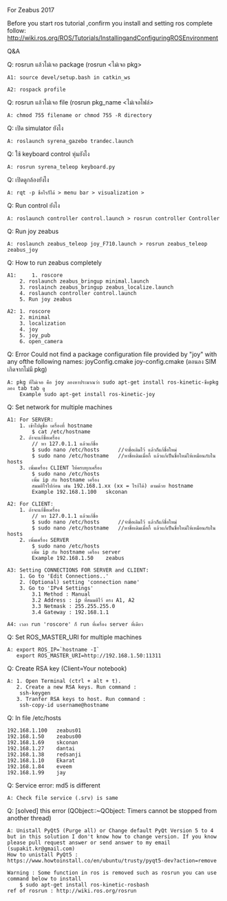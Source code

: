 For Zeabus 2017


Before you start ros tutorial ,confirm you install and setting ros complete follow:
	http://wiki.ros.org/ROS/Tutorials/InstallingandConfiguringROSEnvironment
	
Q&A

Q:  rosrun แล้วไม่เจอ package (rosrun <ไม่เจอ pkg>

	A1: source devel/setup.bash in catkin_ws 

	A2: rospack profile

Q: rosrun แล้วไม่เจอ file (rosrun pkg_name <ไม่เจอไฟล์>

	A: chmod 755 filename or chmod 755 -R directory

Q: เปิด simulator ยังไง

	A: roslaunch syrena_gazebo trandec.launch

Q: ใช้ keyboard control หุ่นยังไง
	
	A: rosrun syrena_teleop keyboard.py 

Q: เปิดดูกล้องยังไง

	A: rqt -p ชื่อไรก็ได้ > menu bar > visualization > 

Q: Run control ยังไง

	A: roslaunch controller control.launch > rosrun controller Controller
Q: Run joy zeabus

	A: roslaunch zeabus_teleop joy_F710.launch > rosrun zeabus_teleop zeabus_joy
Q: How to run zeabus completely
	
	A1: 	1. roscore
		2. roslaunch zeabus_bringup minimal.launch
		3. roslainch zeabus_bringup zeabus_localize.launch
		4. roslaunch controller control.launch
		5. Run joy zeabus
		
	A2:	1. roscore
		2. minimal
		3. localization
		4. joy
		5. joy_pub
		6. open_camera
		
Q: Error Could not find a package configuration file provided by "joy" with any ofthe following names:
   joyConfig.cmake
   joy-config.cmake
(ตอนลง SIM เกิดจากไม่มี pkg)
	
	A: pkg ที่ไม่เจอ คือ joy ลองหาประมาณว่า sudo apt-get install ros-kinetic-ชื่อpkg ลอง tab tab ดู
		Example sudo apt-get install ros-kinetic-joy   	
		
Q: Set network for multiple machines

	A1: For SERVER:
		1. เข้าไปดูชื่อ เครื่องที่ hostname 
			$ cat /etc/hostname
		2. ถ้าจะแก้ชื่อเครื่อง 
			// หา 127.0.1.1	แล้วแก้ชื่อ 
			$ sudo nano /etc/hosts		//จำชื่อเดิมไว้ แล้วก็แก้ชื่อใหม่ 
			$ sudo nano /etc/hostname	//หาชื่อเดิมเมื่อกี้ แล้วแก้เป็นชื่อใหม่ให้เหมือนกับใน hosts
		3. เพิ่มเครื่อง CLIENT ให้ครบทุกเครื่อง
			$ sudo nano /etc/hosts
			เพิ่ม ip กับ hostname เครื่อง
			สมมติไรไปก่อน เช่น 192.168.1.xx (xx = ไรก้ได้) ตามด้วย hostname 
			Example 192.168.1.100	skconan
	
	A2: For CLIENT:
		1. ถ้าจะแก้ชื่อเครื่อง 
			// หา 127.0.1.1	แล้วแก้ชื่อ 
			$ sudo nano /etc/hosts		//จำชื่อเดิมไว้ แล้วก็แก้ชื่อใหม่ 
			$ sudo nano /etc/hostname	//หาชื่อเดิมเมื่อกี้ แล้วแก้เป็นชื่อใหม่ให้เหมือนกับใน hosts
		2. เพิ่มเครื่อง SERVER
			$ sudo nano /etc/hosts
			เพิ่ม ip กับ hostname เครื่อง server 
			Example 192.168.1.50	zeabus
			
	A3: Setting CONNECTIONS FOR SERVER and CLIENT:
		1. Go to 'Edit Connections..'
		2. (Optional) setting 'connection name'
		3. Go to 'IPv4 Settings'
			3.1 Method : Manual
			3.2 Address : ip ที่สมมติไว้ ตรง A1, A2
			3.3 Netmask : 255.255.255.0
			3.4 Gateway : 192.168.1.1
			
	A4: เวลา run 'roscore' ก็ run ที่เครื่อง server ที่เดียว

Q: Set ROS_MASTER_URI for multiple machines
	
	A: export ROS_IP=`hostname -I`
	   export ROS_MASTER_URI=http://192.168.1.50:11311

Q: Create RSA key (Client=Your notebook)
	
	A: 1. Open Terminal (ctrl + alt + t).
	   2. Create a new RSA keys. Run command :
		ssh-keygen
	   3. Tranfer RSA keys to host. Run command :
	   	ssh-copy-id username@hostname
Q: In file /etc/hosts

	192.168.1.100   zeabus01
	192.168.1.50    zeabus00
	192.168.1.69    skconan
	192.168.1.27    dantai 
	192.168.1.38    redsanji
	192.168.1.10    Ekarat 
	192.168.1.84    eveem
	192.168.1.99    jay
Q: Service error: md5 is different
	
	A: Check file service (.srv) is same
Q: [solved] this error (QObject::~QObject: Timers cannot be stopped from another thread)
	
	A: Unistall PyQt5 (Purge all) or Change default PyQt Version 5 to 4 but in this solution I don't know how to change version. If you know please pull request answer or send answer to my email (supakit.kr@gmail.com) 
	How to unistall PyQt5 : https://www.howtoinstall.co/en/ubuntu/trusty/pyqt5-dev?action=remove
	
	Warning : Some function in ros is removed such as rosrun you can use command below to install
		$ sudo apt-get install ros-kinetic-rosbash
	ref of rosrun : http://wiki.ros.org/rosrun
